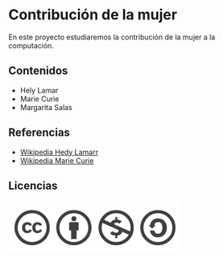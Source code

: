 # Contribución de la mujer
En este proyecto estudiaremos  la contribución de la mujer a la computación.

## Contenidos
- Hely Lamar
- Marie Curie
- Margarita Salas

## Referencias
- [Wikipedia Hedy Lamarr](https://es.wikipedia.org/wiki/Hedy_Lamarr)
- [Wikipedia Marie Curie](https://es.wikipedia.org/wiki/Marie_Curie)

## Licencias
![image](licencia.PNG)
